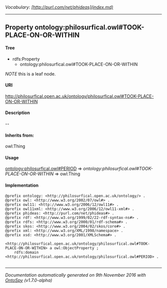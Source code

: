_Vocabulary: [http://purl.com/net/phideas](index.md)_ 

---	
	




    


## Property ontology:philosurfical.owl#TOOK-PLACE-ON-OR-WITHIN


#### Tree

* rdfs:Property
    * ontology:philosurfical.owl#TOOK-PLACE-ON-OR-WITHIN





*NOTE* this is a leaf node.


#### URI
http://philosurfical.open.ac.uk/ontology/philosurfical.owl#TOOK-PLACE-ON-OR-WITHIN

#### Description
--


#### Inherits from:
owl:Thing



#### Usage


[ontology:philosurfical.owl#PERIOD](class-ontologyphilosurficalowlperiod.md) 
=&gt;&nbsp;_ontology:philosurfical.owl#TOOK-PLACE-ON-OR-WITHIN_&nbsp;=&gt;&nbsp;owl:Thing

#### Implementation
```
@prefix ontology: <http://philosurfical.open.ac.uk/ontology/> .
@prefix owl: <http://www.w3.org/2002/07/owl#> .
@prefix owl11: <http://www.w3.org/2006/12/owl11#> .
@prefix owl11xml: <http://www.w3.org/2006/12/owl11-xml#> .
@prefix phideas: <http://purl.com/net/phideas#> .
@prefix rdf: <http://www.w3.org/1999/02/22-rdf-syntax-ns#> .
@prefix rdfs: <http://www.w3.org/2000/01/rdf-schema#> .
@prefix skos: <http://www.w3.org/2004/02/skos/core#> .
@prefix xml: <http://www.w3.org/XML/1998/namespace> .
@prefix xsd: <http://www.w3.org/2001/XMLSchema#> .

<http://philosurfical.open.ac.uk/ontology/philosurfical.owl#TOOK-PLACE-ON-OR-WITHIN> a owl:ObjectProperty ;
    rdfs:domain <http://philosurfical.open.ac.uk/ontology/philosurfical.owl#PERIOD> .


```










---

_Documentation automatically generated on 9th November 2016 with [OntoSpy](http://ontospy.readthedocs.org/ "Open") (v1.7.0-alpha)_